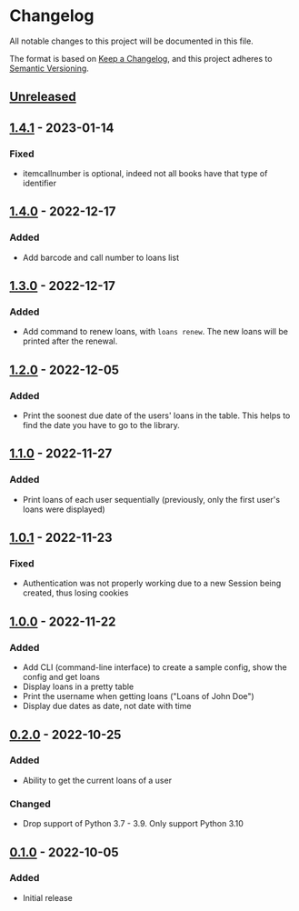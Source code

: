 # Changelog
All notable changes to this project will be documented in this file.

The format is based on [Keep a Changelog](https://keepachangelog.com/en/1.0.0/), and this project adheres to [Semantic Versioning](https://semver.org/spec/v2.0.0.html).

## [Unreleased]

## [1.4.1] - 2023-01-14
### Fixed
- itemcallnumber is optional, indeed not all books have that type of identifier

## [1.4.0] - 2022-12-17
### Added
- Add barcode and call number to loans list

## [1.3.0] - 2022-12-17
### Added
- Add command to renew loans, with `loans renew`. The new loans will be printed after the renewal.

## [1.2.0] - 2022-12-05
### Added
- Print the soonest due date of the users' loans in the table. This helps to find the date you have to go to the library.

## [1.1.0] - 2022-11-27
### Added
- Print loans of each user sequentially (previously, only the first user's loans were displayed)

## [1.0.1] - 2022-11-23
### Fixed
- Authentication was not properly working due to a new Session being created, thus losing cookies

## [1.0.0] - 2022-11-22
### Added
- Add CLI (command-line interface) to create a sample config, show the config and get loans
- Display loans in a pretty table
- Print the username when getting loans ("Loans of John Doe")
- Display due dates as date, not date with time

## [0.2.0] - 2022-10-25
### Added
- Ability to get the current loans of a user

### Changed
- Drop support of Python 3.7 - 3.9. Only support Python 3.10

## [0.1.0] - 2022-10-05
### Added
- Initial release

[Unreleased]: https://github.com/tomsquest/mediathequeroubaix.py/compare/1.4.1...master
[1.4.1]: https://github.com/tomsquest/mediathequeroubaix.py/compare/1.4.0...1.4.1
[1.4.0]: https://github.com/tomsquest/mediathequeroubaix.py/compare/1.3.0...1.4.0
[1.3.0]: https://github.com/tomsquest/mediathequeroubaix.py/compare/1.2.0...1.3.0
[1.2.0]: https://github.com/tomsquest/mediathequeroubaix.py/compare/1.1.0...1.2.0
[1.1.0]: https://github.com/tomsquest/mediathequeroubaix.py/compare/1.0.1...1.1.0
[1.0.1]: https://github.com/tomsquest/mediathequeroubaix.py/compare/1.0.0...1.0.1
[1.0.0]: https://github.com/tomsquest/mediathequeroubaix.py/compare/0.2.0...1.0.0
[0.2.0]: https://github.com/tomsquest/mediathequeroubaix.py/compare/0.1.0...0.2.0
[0.1.0]: https://github.com/tomsquest/mediathequeroubaix.py/tree/0.1.0
